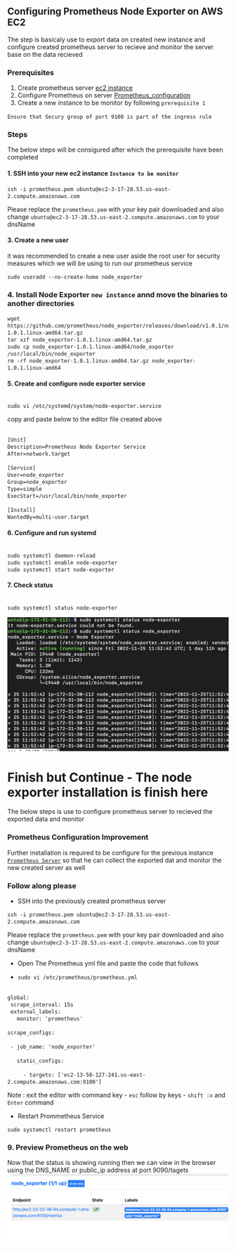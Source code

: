 ## Configuring Prometheus Node Exporter on AWS EC2
The step is basicaly use to export data on created new instance and configure created prometheus server to recieve and monitor the server base on the  data recieved



### Prerequisites
1. Create prometheus server [ec2 instance](../CreateAWSInstance/README.md)
2. Configure Prometheus on server [Prometheus_configuration](../Prometheus_setUp/README.md)
3. Create a new instance to be monitor by following ` prerequisite 1 `

` Ensure that Secury group of port 9100 is part of the ingress rule ` 



### Steps
The below steps will be consigured after which the prerequisite have been completed


#### 1.  SSH into your new ec2 instance ` Instance to be monitor `

```
ssh -i prometheus.pem ubuntu@ec2-3-17-28.53.us-east-2.compute.amazonaws.com

```
Please replace the ` prometheus.pem ` with your key pair downloaded and also change ` ubuntu@ec2-3-17-28.53.us-east-2.compute.amazonaws.com ` to your dnsName



#### 3. Create a new user
it was recommended to create a new user aside the root user for security measures which we will be using to run our prometheus service

```
sudo useradd --no-create-home node_exporter

```



### 4. Install Node Exporter ` new instance ` annd move the binaries to another directories

```
wget https://github.com/prometheus/node_exporter/releases/download/v1.0.1/node_exporter-1.0.1.linux-amd64.tar.gz
tar xzf node_exporter-1.0.1.linux-amd64.tar.gz
sudo cp node_exporter-1.0.1.linux-amd64/node_exporter /usr/local/bin/node_exporter
rm -rf node_exporter-1.0.1.linux-amd64.tar.gz node_exporter-1.0.1.linux-amd64

```



#### 5. Create and configure node exporter service

```

sudo vi /etc/systemd/system/node-exporter.service

```

copy and paste below  to the editor file created  above

```

[Unit]
Description=Prometheus Node Exporter Service
After=network.target

[Service]
User=node_exporter
Group=node_exporter
Type=simple
ExecStart=/usr/local/bin/node_exporter

[Install]
WantedBy=multi-user.target

```



#### 6. Configure and run systemd

```

sudo systemctl daemon-reload
sudo systemctl enable node-exporter
sudo systemctl start node-exporter

```



#### 7. Check status

```

sudo systemctl status node-exporter

```
![Status](images/status.png)


# Finish but Continue - The node exporter installation is finish here 
The below steps is use to configure prometheus server to recieved the exported data and monitor



### Prometheus Configuration Improvement
Further installation is required to be configure for the previous  instance [` Prometheus Server `](../Prometheus_setUp/README.md) so that he can collect the  exported  dat and monitor the new created server as well


### Follow along please
* SSH  into the previously created prometheus server
```
ssh -i prometheus.pem ubuntu@ec2-3-17-28.53.us-east-2.compute.amazonaws.com

```
Please replace the ` prometheus.pem ` with your key pair downloaded and also change ` ubuntu@ec2-3-17-28.53.us-east-2.compute.amazonaws.com ` to your dnsName



* Open The Prometheus yml file and paste the code that follows
 - ` sudo vi /etc/prometheus/prometheus.yml `

 ```

global:
  scrape_interval: 15s
  external_labels:
    monitor: 'prometheus'

scrape_configs:

  - job_name: 'node_exporter'

    static_configs:

      - targets: ['ec2-13-58-127-241.us-east-2.compute.amazonaws.com:9100']

 ```

Note : exit the editor with command key  - ` esc ` follow by keys - ` shift :x ` and ` Enter ` command



* Restart Prommetheus Service

```
sudo systemctl restart prometheus

```



### 9. Preview Prometheus on the web
Now that the status is showing running  then we can view in the browser using  the DNS_NAME or public_ip address at port 9090/tagets
![Status](images/web_status.png)